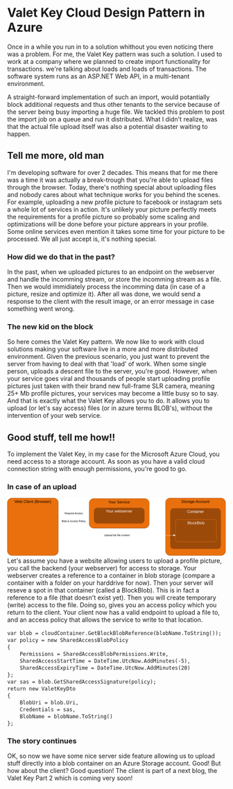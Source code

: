 # Valet Key Cloud Design Pattern in Azure

Once in a while you run in to a solution whithout you even noticing there
was a problem. For me, the Valet Key pattern was such a solution. I used
to work at a company where we planned to create import functionality
for transactions. we're talking about loads and loads of transactions.
The software system runs as an ASP.NET Web API, in a multi-tenant environment.

A straight-forward implementation of such an import, would potantially block
additional requests and thus other tenants to the service because of the
server being busy importing a huge file.
We tackled this problem to post the import job on a queue and run it
distributed. What I didn't realize, was that the actual file upload
itself was also a potential disaster waiting to happen.

## Tell me more, old man

I'm developing software for over 2 decades. This means that for me there
was a time it was actually a break-trough that you're able to upload files
through the browser. Today, there's nothing special about uploading files
and nobody cares about what technique works for you behind the scenes.
For example, uploading a new profile picture to facebook or instagram
sets a whole lot of services in action. It's unlikely your picture perfectly
meets the requirements for a profile picture so probably some scaling and
optimizations will be done before your picture apprears in your profile.
Some online services even mention it takes some time for your picture to
be processed. We all just accept is, it's nothing special.

### How did we do that in the past?

In the past, when we uploaded pictures to an endpoint on the webserver
and handle the incomming stream, or store the incomming stream as a file.
Then we would immidiately process the incomming data (in case of a picture,
resize and optimize it). After all was done, we would send a response to
the client with the result image, or an error message in case something went
wrong.

### The new kid on the block

So here comes the Valet Key pattern. We now like to work with cloud solutions
making your software live in a more and more distributed environment. Given
the previous scenario, you just want to prevent the server from having to deal
with that 'load' of work. When some single person, uploads a descent file to the
server, you're good. However, when your service goes viral and thousands of people
start uploading profile pictures just taken with their brand new full-frame SLR
camera, meaning 25+ Mb profile pictures, your services may become a little busy
so to say. And that is exactly what the Valet Key allows you to do. It allows you
to upload (or let's say access) files (or in azure terms BLOB's), without the
intervention of your web service.

## Good stuff, tell me how!!

To implement the Valet Key, in my case for the Microsoft Azure Cloud, you need
access to a storage account. As soon as you have a valid cloud connection string
with enough permissions, you're good to go.

### In case of an upload

![alt text](/assets/images/valet-key-pattern.svg 'The Valet Key Pattern process')
Let's assume you have a website allowing users to upload a profile picture, you call
the backend (your webserver) for access to storage. Your webserver creates a reference
to a container in blob storage (compare a container with a folder on your harddrive
for now). Then your server will reseve a spot in that container (called a BlockBlob).
This is in fact a reference to a file (that doesn't exist yet). Then you will create
temporary (write) access to the file. Doing so, gives you an access policy which you
return to the client. Your client now has a valid endpoint to upload a file to, and
an access policy that allows the service to write to that location.

```
var blob = cloudContainer.GetBlockBlobReference(blobName.ToString());
var policy = new SharedAccessBlobPolicy
{
    Permissions = SharedAccessBlobPermissions.Write,
    SharedAccessStartTime = DateTime.UtcNow.AddMinutes(-5),
    SharedAccessExpiryTime = DateTime.UtcNow.AddMinutes(20)
};
var sas = blob.GetSharedAccessSignature(policy);
return new ValetKeyDto
{
    BlobUri = blob.Uri,
    Credentials = sas,
    BlobName = blobName.ToString()
};
```

### The story continues

OK, so now we have some nice server side feature allowing us to upload
stuff directly into a blob container on an Azure Storage account. Good!
But how about the client? Good question! The client is part of a next
blog, the Valet Key Part 2 which is coming very soon!
